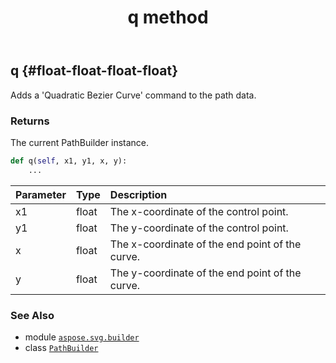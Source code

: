 ﻿---
title: q method
second_title: Aspose.SVG for Python via .NET API References
description: 
type: docs
weight: 140
url: /python-net/aspose.svg.builder/pathbuilder/q/
is_root: false
---

## q {#float-float-float-float}

Adds a 'Quadratic Bezier Curve' command to the path data.


### Returns 


The current PathBuilder instance.


```python
def q(self, x1, y1, x, y):
    ...
```


| Parameter | Type | Description |
| :- | :- | :- |
| x1 | float | The x-coordinate of the control point. |
| y1 | float | The y-coordinate of the control point. |
| x | float | The x-coordinate of the end point of the curve. |
| y | float | The y-coordinate of the end point of the curve. |



### See Also
* module [`aspose.svg.builder`](../../)
* class [`PathBuilder`](/svg/python-net/aspose.svg.builder/pathbuilder)
